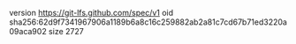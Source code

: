 version https://git-lfs.github.com/spec/v1
oid sha256:62d9f7341967906a1189b6a8c16c259882ab2a81c7cd67b71ed3220a09aca902
size 2727
